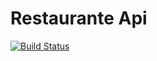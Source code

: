 # Restaurante Api
[![Build Status](https://travis-ci.org/fire-cracker/restaurante-api.svg?branch=master)](https://travis-ci.org/fire-cracker/restaurante-api)